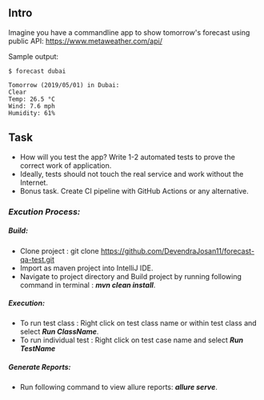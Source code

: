 ## Intro 
Imagine you have a commandline app to show tomorrow's forecast using public API: https://www.metaweather.com/api/

Sample output:
```
$ forecast dubai

Tomorrow (2019/05/01) in Dubai:
Clear
Temp: 26.5 °C
Wind: 7.6 mph
Humidity: 61%
```

## Task
* How will you test the app? Write 1-2 automated tests to prove the correct work of application.
* Ideally, tests should not touch the real service and work without the Internet.
* Bonus task. Create CI pipeline with GitHub Actions or any alternative.


### **_Excution Process:_**
##### **_Build:_**
- Clone project : git clone https://github.com/DevendraJosan11/forecast-qa-test.git
- Import as maven project into IntelliJ IDE.
- Navigate to project directory and Build project by running following command in terminal : **_mvn clean install_**.

##### **_Execution:_**
- To run test class : Right click on test class name or within test class and select **_Run ClassName_**.
- To run individual test : Right click on test case name and select **_Run TestName_**
    
##### **_Generate Reports:_**
- Run following command to view allure reports: **_allure serve_**.

